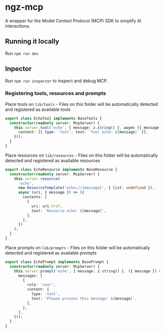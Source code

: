 # ngz-mcp

A wrapper for the Model Context Protocol (MCP) SDK to simplify AI interactions.

## Running it locally

Run `npm run dev`

## Inpector

Run `npm run inspector` to inspect and debug MCP.

### Registering tools, resources and prompts

Place tools on `lib/tools` - Files on this folder will be automatically detected and registered as available tools
```ts
export class EchoTool implements BaseTools {
  constructor(readonly server: McpServer) {
    this.server.tool('echo', { message: z.string() }, async ({ message }) => ({
      content: [{ type: 'text', text: `Tool echo: ${message}` }],
    }));
  }
}
```

Place resources on `lib/resources` - Files on this folder will be automatically detected and registered as available resources
```ts
export class EchoResource implements BaseResource {
  constructor(readonly server: McpServer) {
    this.server.resource(
      'echo',
      new ResourceTemplate('echo://{message}', { list: undefined }),
      async (uri, { message }) => ({
        contents: [
          {
            uri: uri.href,
            text: `Resource echo: ${message}`,
          },
        ],
      })
    );
  }
}
```

Place prompts on `lib/prompts` - Files on this folder will be automatically detected and registered as available prompts
```ts
export class EchoPrompt implements BasePrompt {
  constructor(readonly server: McpServer) {
    this.server.prompt('echo', { message: z.string() }, ({ message }) => ({
      messages: [
        {
          role: 'user',
          content: {
            type: 'text',
            text: `Please process this message: ${message}`,
          },
        },
      ],
    }));
  }
}
```
